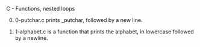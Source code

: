 C - Functions, nested loops

0. 0-putchar.c prints _putchar, followed by a new line.

1. 1-alphabet.c is a function that prints the alphabet, in lowercase followed by a newline.